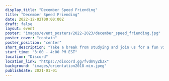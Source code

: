 ```yaml
---
display_title: "December Speed Friending"
title: "December Speed Friending"
date: 2022-12-02T00:00:00Z
draft: false
layout: event
poster: "images/event_posters/2022-2023/december_speed_friending.jpg"
poster_cover: "contain"
poster_position: "center"
short_description: "Take a break from studying and join us for a fun virtual social."
start_time: "3:00 - 4:00 PM EST"
location: "Discord"
location_link: "https://discord.gg/fvdmVyZbJx"
background: "images/orientation2018-min.jpeg"
publishdate: 2021-01-01
---
```


